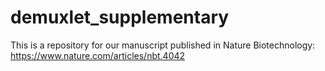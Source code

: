# demuxlet_supplementary

This is a repository for our manuscript published in Nature Biotechnology: https://www.nature.com/articles/nbt.4042
